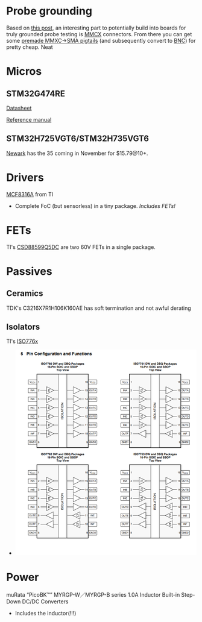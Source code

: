 # Probe grounding

Based on [this
post](https://electronics.stackexchange.com/questions/136123/how-do-you-attach-an-oscilloscope-ground-spring),
an interesting part to potentially build into boards for truly grounded probe testing is
[MMCX](http://www.digikey.com/product-search/en?FV=fff40016%2Cfff8051a&k=MMCX&mnonly=0&newproducts=0&ColumnSort=1000011&page=1&stock=1&pbfree=0&rohs=0&quantity=&ptm=0&fid=0&pageSize=250)
connectors. From there you can get some [premade MMXC->SMA
pigtails](http://www.digikey.com/product-search/en/cable-assemblies/coaxial-cables-rf/1573243?k=MMCX)
(and subsequently convert to [BNC](https://en.wikipedia.org/wiki/BNC_connector)) for pretty cheap. Neat

# Micros

## STM32G474RE

[Datasheet](../third_party/st/documents/stm32g474re.pdf)

[Reference manual](../third_party/st/documents/rm0440-stm32g4-series-advanced-armbased-32bit-mcus-stmicroelectronics.pdf)


## STM32H725VGT6/STM32H735VGT6

[Newark](https://www.newark.com/stmicroelectronics/stm32h735vgt6/mcu-32bit-550mhz-lqfp-100-rohs/dp/89AH1358?st=stm32h7) has the 35 coming in November for $15.79@10+.

# Drivers

[MCF8316A](https://www.ti.com/product/MCF8316A#features) from TI
- Complete FoC (but sensorless) in a tiny package. _Includes FETs!_

# FETs

TI's [CSD88599Q5DC](https://www.ti.com/product/CSD88599Q5DC) are two 60V FETs in a single package.

# Passives

## Ceramics

TDK's C3216X7R1H106K160AE has soft termination and not awful derating

## Isolators

TI's [ISO776x](https://www.ti.com/lit/ds/symlink/iso7761.pdf?ts=1636337587281&ref_url=https%253A%252F%252Fwww.ti.com%252Fproduct%252FISO7761)
- ![](images/2021-11-07-18-14-22.png)

# Power

muRata “PicoBK™” MYRGP-W／MYRGP-B series
1.0A Inductor Built-in Step-Down DC/DC Converters
- Includes the inductor(!!!)
